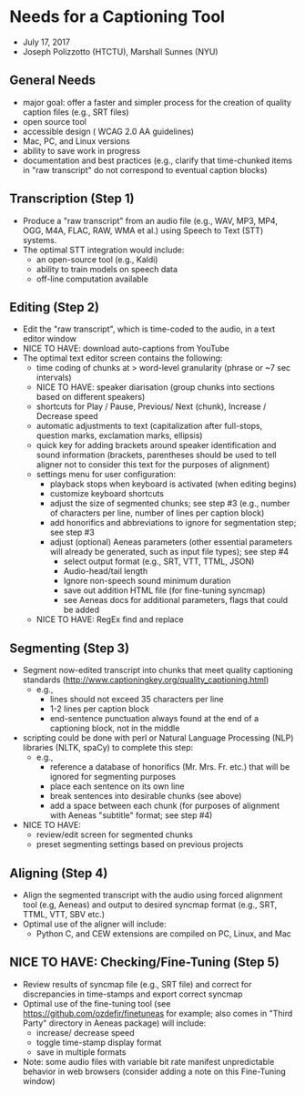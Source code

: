 # Needs for a Captioning Tool

- July 17, 2017
- Joseph Polizzotto (HTCTU), Marshall Sunnes (NYU)

## General Needs

- major goal: offer a faster and simpler process for the creation of quality caption files (e.g., SRT files)
- open source tool
- accessible design ( WCAG 2.0 AA guidelines)
- Mac, PC, and Linux versions
- ability to save work in progress
- documentation and best practices (e.g., clarify that time-chunked items in "raw transcript" do not correspond to eventual caption blocks)

## Transcription (Step 1)

- Produce a "raw transcript" from an audio file (e.g., WAV, MP3, MP4, OGG, M4A, FLAC, RAW, WMA et al.) using Speech to Text (STT) systems.
- The optimal STT integration would include:
	- an open-source tool (e.g., Kaldi) 
	- ability to train models on speech data
	- off-line computation available

## Editing (Step 2)

- Edit the "raw transcript", which is time-coded to the audio, in a text editor window
- NICE TO HAVE: download auto-captions from YouTube
- The optimal text editor screen contains the following:
	- time coding of chunks at > word-level granularity (phrase or ~7 sec intervals)
	- NICE TO HAVE: speaker diarisation (group chunks into sections based on different speakers)
	- shortcuts for Play / Pause, Previous/ Next (chunk), Increase / Decrease speed
	- automatic adjustments to text (capitalization after full-stops, question marks, exclamation marks, ellipsis)
	- quick key for adding brackets around speaker identification and sound information (brackets, parentheses should be used to tell aligner not to consider this text for the purposes of alignment)
	- settings menu for user configuration:
		- playback stops when keyboard is activated (when editing begins)
		- customize keyboard shortcuts
		- adjust the size of segmented chunks; see step #3 (e.g., number of characters per line, number of lines per caption block)
		- add honorifics and abbreviations to ignore for segmentation step; see step #3 
		- adjust (optional) Aeneas parameters (other essential parameters will already be generated, such as input file types); see step #4
			- select output format (e.g., SRT, VTT, TTML, JSON)
			- Audio-head/tail length
			- Ignore non-speech sound minimum duration
			- save out addition HTML file (for fine-tuning syncmap)
			- see Aeneas docs for additional parameters, flags that could be added
	- NICE TO HAVE: RegEx find and replace

## Segmenting (Step 3)

- Segment now-edited transcript into chunks that meet quality captioning standards (http://www.captioningkey.org/quality_captioning.html)
	- e.g.,
		- lines should not exceed 35 characters per line
		- 1-2 lines per caption block
		- end-sentence punctuation always found at the end of a captioning block, not in the middle
- scripting could be done with perl or Natural Language Processing (NLP) libraries (NLTK, spaCy) to complete this step:
	- e.g., 
		- reference a database of honorifics (Mr. Mrs. Fr. etc.) that will be ignored for segmenting purposes
		- place each sentence on its own line
		- break sentences into desirable chunks (see above)
		- add a space between each chunk (for purposes of alignment with Aeneas "subtitle" format; see step #4)
- NICE TO HAVE:
	- review/edit screen for segmented chunks
	- preset segmenting settings based on previous projects
		
## Aligning (Step 4)

- Align the segmented transcript with the audio using forced alignment tool (e.g, Aeneas) and output to desired syncmap format (e.g., SRT, TTML, VTT, SBV etc.)
- Optimal use of the aligner will include:
	- Python C, and CEW extensions are compiled on PC, Linux, and Mac
	
## NICE TO HAVE: Checking/Fine-Tuning (Step 5)
- Review results of syncmap file (e.g., SRT file) and correct for discrepancies in time-stamps and export correct syncmap
- Optimal use of the fine-tuning tool (see https://github.com/ozdefir/finetuneas for example; also comes in "Third Party" directory in Aeneas package) will include:
	- increase/ decrease speed
	- toggle time-stamp display format
	- save in multiple formats
- Note: some audio files with variable bit rate manifest unpredictable behavior in web browsers (consider adding a note on this Fine-Tuning window)

	


	
	